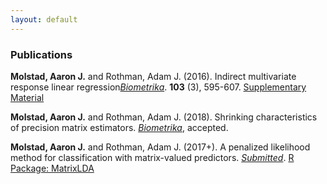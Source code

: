 ```yaml
---
layout: default
---
```

### Publications

**Molstad, Aaron J.** and Rothman, Adam J. (2016). Indirect multivariate response linear regression[*Biometrika*](https://academic.oup.com/biomet/article-abstract/103/3/595/1744444/Indirect-multivariate-response-linear-regression?redirectedFrom=fulltext). **103** (3), 595-607. [Supplementary Material](pages/IMRLR_Supp.pdf) 

**Molstad, Aaron J.** and Rothman, Adam J. (2018). Shrinking characteristics of precision matrix estimators. [*Biometrika*](pages/CharShrink.pdf), accepted. 

**Molstad, Aaron J.**  and Rothman, Adam J. (2017+). A penalized likelihood method for classification with matrix-valued predictors. [*Submitted*](pages/MatrixLDA.pdf). [R Package: MatrixLDA](https://cran.r-project.org/web/packages/MatrixLDA/.)
